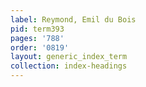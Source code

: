 ```yaml
---
label: Reymond, Emil du Bois
pid: term393
pages: '788'
order: '0819'
layout: generic_index_term
collection: index-headings
---
```

